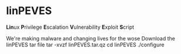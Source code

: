 # linPEVES
**Lin**ux **P**rivilege **E**scalation **V**ulnerability **E**xploit **S**cript

We're making malware and changing lives for the wose
Download the linPEVES tar file
  tar -xvzf linPEVES.tar.qz
  cd linPEVES
  ./configure
